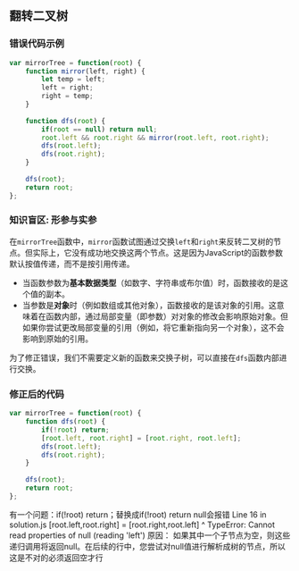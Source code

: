 ## 翻转二叉树

### 错误代码示例

```javascript
var mirrorTree = function(root) {
    function mirror(left, right) {
        let temp = left;
        left = right;
        right = temp;
    }
    
    function dfs(root) {
        if(root == null) return null;
        root.left && root.right && mirror(root.left, root.right);
        dfs(root.left);
        dfs(root.right);
    }
    
    dfs(root);
    return root;
};
```

### 知识盲区: 形参与实参

在`mirrorTree`函数中，`mirror`函数试图通过交换`left`和`right`来反转二叉树的节点。但实际上，它没有成功地交换这两个节点。这是因为JavaScript的函数参数默认按值传递，而不是按引用传递。

- 当函数参数为**基本数据类型**（如数字、字符串或布尔值）时，函数接收的是这个值的副本。
- 当参数是**对象**时（例如数组或其他对象），函数接收的是该对象的引用。这意味着在函数内部，通过局部变量（即参数）对对象的修改会影响原始对象。但如果你尝试更改局部变量的引用（例如，将它重新指向另一个对象），这不会影响到原始的引用。

为了修正错误，我们不需要定义新的函数来交换子树，可以直接在`dfs`函数内部进行交换。

### 修正后的代码

```javascript
var mirrorTree = function(root) {
    function dfs(root) {
        if(!root) return;
        [root.left, root.right] = [root.right, root.left];
        dfs(root.left);
        dfs(root.right);
    }
    
    dfs(root);
    return root;
};
```

有一个问题：if(!root) return；替换成if(!root) return null会报错
Line 16 in solution.js
    [root.left,root.right] = [root.right,root.left]
          ^
TypeError: Cannot read properties of null (reading 'left')
原因：
如果其中一个子节点为空，则这些递归调用将返回null。在后续的行中，您尝试对null值进行解析成树的节点，所以这是不对的必须返回空才行
